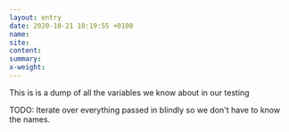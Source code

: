 ```yaml
---
layout: entry
date: 2020-10-21 10:19:55 +0100
name: 
site: 
content: 
summary: 
x-weight: 
---
```


This is is a dump of all the variables we know about in our testing

TODO: Iterate over everything passed in blindly so we don't have to know the names.